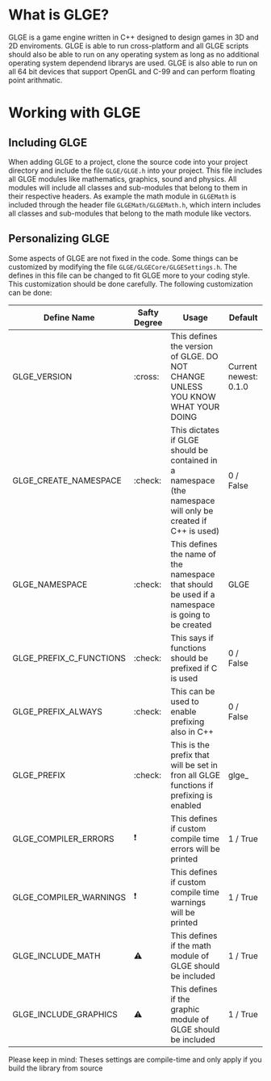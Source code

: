 # What is GLGE?
GLGE is a game engine written in C++ designed to design games in 3D and 2D enviroments. GLGE is able to run cross-platform and all GLGE scripts should also be able to run on any operating system as long as no additional operating system dependend librarys are used. GLGE is also able to run on all 64 bit devices that support OpenGL and C-99 and can perform floating point arithmatic. 

# Working with GLGE
## Including GLGE
When adding GLGE to a project, clone the source code into your project directory and include the file `GLGE/GLGE.h` into your project. This file includes all GLGE modules like mathematics, graphics, sound and physics. All modules will include all classes and sub-modules that belong to them in their respective headers. As example the math module in `GLGEMath` is included through the header file `GLGEMath/GLGEMath.h`, which intern includes all classes and sub-modules that belong to the math module like vectors. 

## Personalizing GLGE
Some aspects of GLGE are not fixed in the code. Some things can be customized by modifying the file `GLGE/GLGECore/GLGESettings.h`. The defines in this file can be changed to fit GLGE more to your coding style. This customization should be done carefully. The following customization can be done:

| Define Name | Safty Degree | Usage | Default |
|-------------|--------------|-------|---------|
| GLGE_VERSION | :cross: | This defines the version of GLGE. DO NOT CHANGE UNLESS YOU KNOW WHAT YOUR DOING | Current newest: 0.1.0 |
| GLGE_CREATE_NAMESPACE | :check: | This dictates if GLGE should be contained in a namespace (the namespace will only be created if C++ is used) | 0 / False |
| GLGE_NAMESPACE | :check: | This defines the name of the namespace that should be used if a namespace is going to be created | GLGE |
| GLGE_PREFIX_C_FUNCTIONS | :check: | This says if functions should be prefixed if C is used | 0 / False |
| GLGE_PREFIX_ALWAYS | :check: | This can be used to enable prefixing also in C++ | 0 / False |
| GLGE_PREFIX | :check: | This is the prefix that will be set in fron all GLGE functions if prefixing is enabled | glge_ | 
| GLGE_COMPILER_ERRORS | :exclamation: | This defines if custom compile time errors will be printed | 1 / True |
| GLGE_COMPILER_WARNINGS | :exclamation: | This defines if custom compile time warnings will be printed | 1 / True |
| GLGE_INCLUDE_MATH | :warning: | This defines if the math module of GLGE should be included | 1 / True |
| GLGE_INCLUDE_GRAPHICS | :warning: | This defines if the graphic module of GLGE should be included | 1 / True |

Please keep in mind: Theses settings are compile-time and only apply if you build the library from source